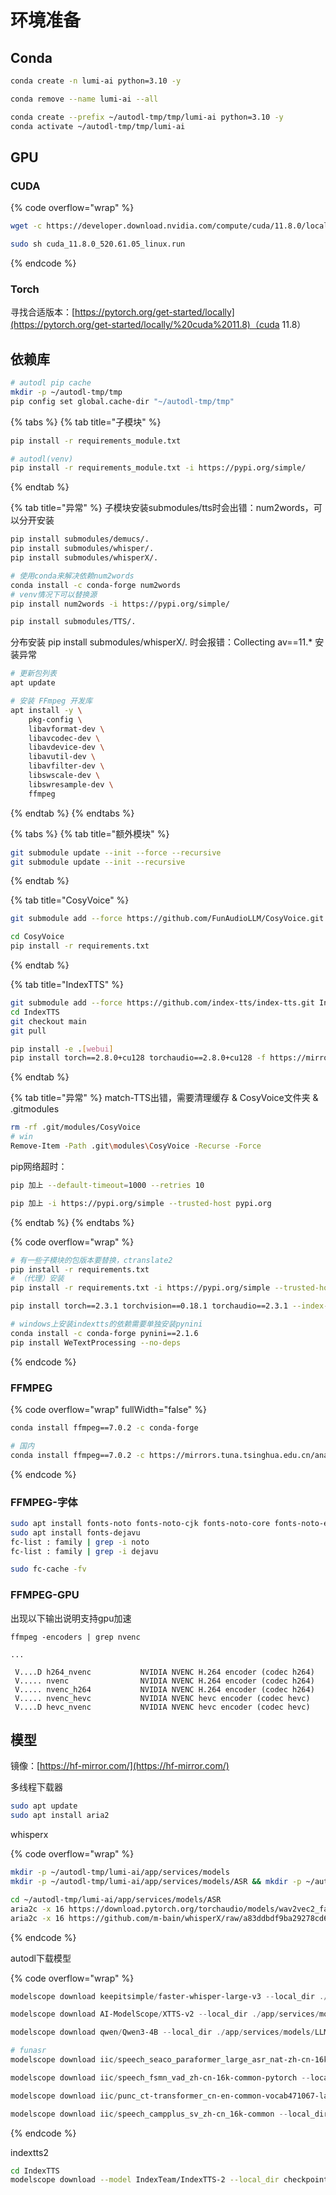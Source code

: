 # 环境准备

## Conda

```sh
conda create -n lumi-ai python=3.10 -y

conda remove --name lumi-ai --all

conda create --prefix ~/autodl-tmp/tmp/lumi-ai python=3.10 -y
conda activate ~/autodl-tmp/tmp/lumi-ai
```

## GPU

### CUDA

{% code overflow="wrap" %}
```sh
wget -c https://developer.download.nvidia.com/compute/cuda/11.8.0/local_installers/cuda_11.8.0_520.61.05_linux.run

sudo sh cuda_11.8.0_520.61.05_linux.run
```
{% endcode %}

### Torch

寻找合适版本：[https://pytorch.org/get-started/locally](https://pytorch.org/get-started/locally/%20cuda%2011.8)（cuda 11.8）

## 依赖库

```sh
# autodl pip cache
mkdir -p ~/autodl-tmp/tmp
pip config set global.cache-dir "~/autodl-tmp/tmp"
```

{% tabs %}
{% tab title="子模块" %}
```sh
pip install -r requirements_module.txt

# autodl(venv)
pip install -r requirements_module.txt -i https://pypi.org/simple/
```
{% endtab %}

{% tab title="异常" %}
子模块安装submodules/tts时会出错：num2words，可以分开安装

```sh
pip install submodules/demucs/.
pip install submodules/whisper/.
pip install submodules/whisperX/.

# 使用conda来解决依赖num2words
conda install -c conda-forge num2words
# venv情况下可以替换源
pip install num2words -i https://pypi.org/simple/

pip install submodules/TTS/.
```

分布安装 pip install submodules/whisperX/. 时会报错：Collecting av==11.\* 安装异常

```sh
# 更新包列表
apt update

# 安装 FFmpeg 开发库
apt install -y \
    pkg-config \
    libavformat-dev \
    libavcodec-dev \
    libavdevice-dev \
    libavutil-dev \
    libavfilter-dev \
    libswscale-dev \
    libswresample-dev \
    ffmpeg
```
{% endtab %}
{% endtabs %}

{% tabs %}
{% tab title="额外模块" %}
```sh
git submodule update --init --force --recursive
git submodule update --init --recursive
```
{% endtab %}

{% tab title="CosyVoice" %}
```sh
git submodule add --force https://github.com/FunAudioLLM/CosyVoice.git CosyVoice

cd CosyVoice
pip install -r requirements.txt
```
{% endtab %}

{% tab title="IndexTTS" %}
```sh
git submodule add --force https://github.com/index-tts/index-tts.git IndexTTS
cd IndexTTS
git checkout main
git pull

pip install -e .[webui] 
pip install torch==2.8.0+cu128 torchaudio==2.8.0+cu128 -f https://mirrors.aliyun.com/pytorch-wheels/cu128
```
{% endtab %}

{% tab title="异常" %}
match-TTS出错，需要清理缓存 & CosyVoice文件夹 & .gitmodules

```sh
rm -rf .git/modules/CosyVoice
# win
Remove-Item -Path .git\modules\CosyVoice -Recurse -Force
```

pip网络超时：

```sh
pip 加上 --default-timeout=1000 --retries 10

pip 加上 -i https://pypi.org/simple --trusted-host pypi.org
```
{% endtab %}
{% endtabs %}

{% code overflow="wrap" %}
```sh
# 有一些子模块的包版本要替换，ctranslate2
pip install -r requirements.txt
# （代理）安装
pip install -r requirements.txt -i https://pypi.org/simple --trusted-host pypi.org

pip install torch==2.3.1 torchvision==0.18.1 torchaudio==2.3.1 --index-url https://download.pytorch.org/whl/cu118

# windows上安装indextts的依赖需要单独安装pynini
conda install -c conda-forge pynini==2.1.6
pip install WeTextProcessing --no-deps
```
{% endcode %}

### FFMPEG

{% code overflow="wrap" fullWidth="false" %}
```sh
conda install ffmpeg==7.0.2 -c conda-forge

# 国内
conda install ffmpeg==7.0.2 -c https://mirrors.tuna.tsinghua.edu.cn/anaconda/cloud/conda-forge/
```
{% endcode %}

### FFMPEG-字体

```sh
sudo apt install fonts-noto fonts-noto-cjk fonts-noto-core fonts-noto-extra fonts-noto-mono
sudo apt install fonts-dejavu
fc-list : family | grep -i noto
fc-list : family | grep -i dejavu

sudo fc-cache -fv
```

### FFMPEG-GPU

出现以下输出说明支持gpu加速

```
ffmpeg -encoders | grep nvenc

...

 V....D h264_nvenc           NVIDIA NVENC H.264 encoder (codec h264)
 V..... nvenc                NVIDIA NVENC H.264 encoder (codec h264)
 V..... nvenc_h264           NVIDIA NVENC H.264 encoder (codec h264)
 V..... nvenc_hevc           NVIDIA NVENC hevc encoder (codec hevc)
 V....D hevc_nvenc           NVIDIA NVENC hevc encoder (codec hevc)
```

## 模型

镜像：[https://hf-mirror.com/](https://hf-mirror.com/)

多线程下载器

```sh
sudo apt update
sudo apt install aria2
```

whisperx

{% code overflow="wrap" %}
```sh
mkdir -p ~/autodl-tmp/lumi-ai/app/services/models
mkdir -p ~/autodl-tmp/lumi-ai/app/services/models/ASR && mkdir -p ~/autodl-tmp/lumi-ai/app/services/models/LLM

cd ~/autodl-tmp/lumi-ai/app/services/models/ASR
aria2c -x 16 https://download.pytorch.org/torchaudio/models/wav2vec2_fairseq_base_ls960_asr_ls960.pth
aria2c -x 16 https://github.com/m-bain/whisperX/raw/a83ddbdf9ba29278cd6de50f2d735df3cd3984b1/models/pytorch_model.bin
```
{% endcode %}

autodl下载模型

{% code overflow="wrap" %}
```powershell
modelscope download keepitsimple/faster-whisper-large-v3 --local_dir ./app/services/models/ASR/whisper/faster-whisper-large-v3

modelscope download AI-ModelScope/XTTS-v2 --local_dir ./app/services/models/TTS/XTTS-v2

modelscope download qwen/Qwen3-4B --local_dir ./app/services/models/LLM/Qwen3-4B

# funasr
modelscope download iic/speech_seaco_paraformer_large_asr_nat-zh-cn-16k-common-vocab8404-pytorch --local_dir ./app/services/models/ASR/FunASR/speech_seaco_paraformer_large_asr_nat-zh-cn-16k-common-vocab8404-pytorch

modelscope download iic/speech_fsmn_vad_zh-cn-16k-common-pytorch --local_dir ./app/services/models/ASR/FunASR/speech_fsmn_vad_zh-cn-16k-common-pytorch

modelscope download iic/punc_ct-transformer_cn-en-common-vocab471067-large --local_dir ./app/services/models/ASR/FunASR/punc_ct-transformer_cn-en-common-vocab471067-large

modelscope download iic/speech_campplus_sv_zh-cn_16k-common --local_dir ./app/services/models/ASR/FunASR/speech_campplus_sv_zh-cn_16k-common
```
{% endcode %}

indextts2

```sh
cd IndexTTS
modelscope download --model IndexTeam/IndexTTS-2 --local_dir checkpoints

```
